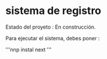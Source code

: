 <h1>  sistema de registro </h1>

Estado del proyeto : En construcción.

Para ejecutar el sistema, debes poner :

'''nnp instal next '''
